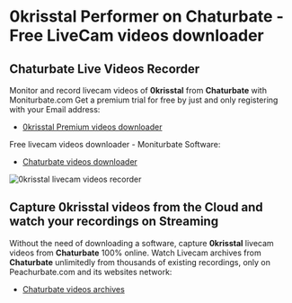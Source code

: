 # 0krisstal Performer on Chaturbate - Free LiveCam videos downloader

## Chaturbate Live Videos Recorder

Monitor and record livecam videos of **0krisstal** from **Chaturbate** with Moniturbate.com
Get a premium trial for free by just and only registering with your Email address:
* [0krisstal Premium videos downloader](https://moniturbate.com/request-demo-licence-key.html)

Free livecam videos downloader - Moniturbate Software:
* [Chaturbate videos downloader](https://moniturbate.com/moniturbate-download-software.html)

![0krisstal livecam videos recorder](https://peachurnet.com/templates/moniturbate-software.png)


## Capture 0krisstal videos from the Cloud and watch your recordings on Streaming

Without the need of downloading a software, capture **0krisstal** livecam videos from **Chaturbate** 100% online.
Watch Livecam archives from **Chaturbate** unlimitedly from thousands of existing recordings, only on Peachurbate.com and its websites network:
* [Chaturbate videos archives](https://peachurnet.com/)